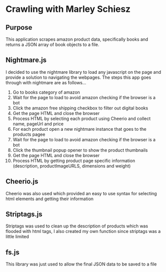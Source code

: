 # Crawling with Marley Schiesz

## Purpose

This application scrapes amazon product data, specifically books and returns a JSON array of book objects to a file.

## Nightmare.js

I decided to use the nightmare library to load any javascript on the page and provide a solution to navigating the webpages. The steps this app goes through with nightmare are as follows...
1. Go to books category of amazon
2. Wait for the page to load to avoid amazon checking if the browser is a bot
3. Click the amazon free shipping checkbox to filter out digital books
4. Get the page HTML and close the browser
5. Process HTML by selecting each product using Cheerio and collect name, pageUrl and price
6. For each product open a new nightmare instance that goes to the products pagee
7. Wait for the page to load to avoid amazon checking if the browser is a bot
8. Click the thumbnail popup opener to show the product thumbnails
9. Get the page HTML and close the browser
10. Process HTML by getting product page specific information (description, productImageURLS, dimensions and weight)

## Cheerio.js

Cheerio was also used which provided an easy to use syntax for selecting html elements and getting their information

## Striptags.js

Striptags was used to clean up the description of products which was flooded with html tags, I also created my own function since striptags was a little limited

## fs.js

This library was just used to allow the final JSON data to be saved to a file
